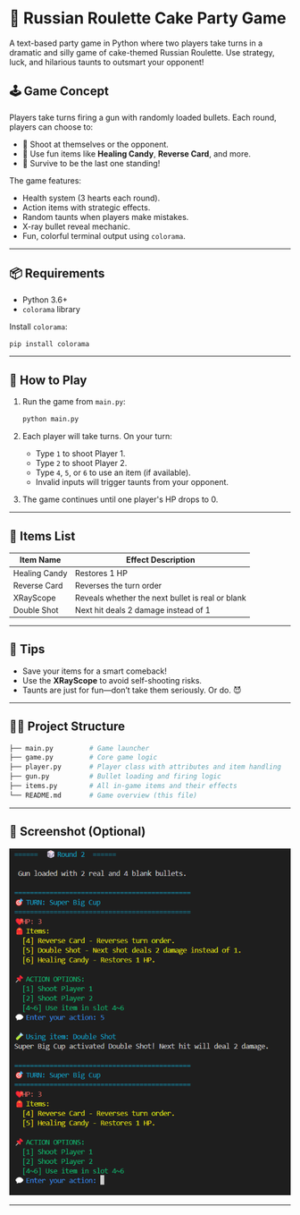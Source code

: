 # 🎉 Russian Roulette Cake Party Game

A text-based party game in Python where two players take turns in a dramatic and silly game of cake-themed Russian Roulette. Use strategy, luck, and hilarious taunts to outsmart your opponent!

## 🕹️ Game Concept

Players take turns firing a gun with randomly loaded bullets. Each round, players can choose to:

* 🔫 Shoot at themselves or the opponent.
* 🍬 Use fun items like **Healing Candy**, **Reverse Card**, and more.
* 🎯 Survive to be the last one standing!

The game features:

* Health system (3 hearts each round).
* Action items with strategic effects.
* Random taunts when players make mistakes.
* X-ray bullet reveal mechanic.
* Fun, colorful terminal output using `colorama`.

---

## 📦 Requirements

* Python 3.6+
* `colorama` library

Install `colorama`:

```bash
pip install colorama
```

---

## 🚀 How to Play

1. Run the game from `main.py`:

   ```bash
   python main.py
   ```
2. Each player will take turns. On your turn:

   * Type `1` to shoot Player 1.
   * Type `2` to shoot Player 2.
   * Type `4`, `5`, or `6` to use an item (if available).
   * Invalid inputs will trigger taunts from your opponent.
3. The game continues until one player's HP drops to 0.

---

## 🎁 Items List


| Item Name     | Effect Description                               |
| ------------- | ------------------------------------------------ |
| Healing Candy | Restores 1 HP                                    |
| Reverse Card  | Reverses the turn order                          |
| XRayScope     | Reveals whether the next bullet is real or blank |
| Double Shot   | Next hit deals 2 damage instead of 1             |

---

## 🧠 Tips

* Save your items for a smart comeback!
* Use the **XRayScope** to avoid self-shooting risks.
* Taunts are just for fun—don’t take them seriously. Or do. 😈

---

## 👨‍💻 Project Structure

```bash
├── main.py         # Game launcher
├── game.py         # Core game logic
├── player.py       # Player class with attributes and item handling
├── gun.py          # Bullet loading and firing logic
├── items.py        # All in-game items and their effects
└── README.md       # Game overview (this file)
```

---

## 📸 Screenshot (Optional)

![1747995961155](images/README/1747995961155.png)

---
